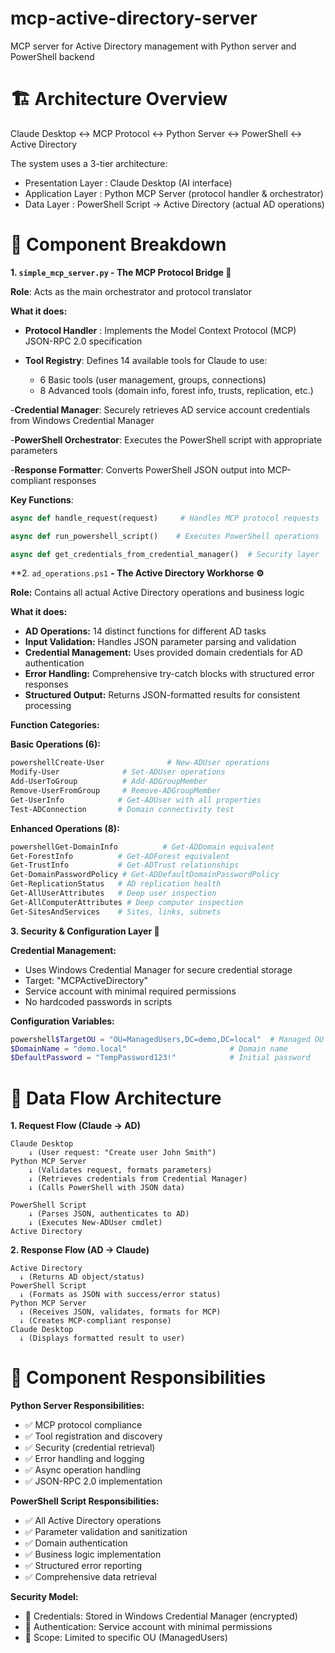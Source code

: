 # mcp-active-directory-server
MCP server for Active Directory management with Python server and PowerShell backend

# 🏗️ Architecture Overview

Claude Desktop ↔ MCP Protocol ↔ Python Server ↔ PowerShell ↔ Active Directory

The system uses a 3-tier architecture:

 - Presentation Layer : Claude Desktop (AI interface)
 - Application Layer : Python MCP Server (protocol handler & orchestrator)
 - Data Layer : PowerShell Script → Active Directory (actual AD operations)

# 📁 Component Breakdown

**1. `simple_mcp_server.py` - The MCP Protocol Bridge 🌉**

  **Role**: Acts as the main orchestrator and protocol translator

**What it does:**

- **Protocol Handler** : Implements the Model Context Protocol (MCP) JSON-RPC 2.0 specification

- **Tool Registry**: Defines 14 available tools for Claude to use:

   - 6 Basic tools (user management, groups, connections)
   - 8 Advanced tools (domain info, forest info, trusts, replication, etc.)


-**Credential Manager**: Securely retrieves AD service account credentials from Windows Credential Manager

-**PowerShell Orchestrator**: Executes the PowerShell script with appropriate parameters

-**Response Formatter**: Converts PowerShell JSON output into MCP-compliant responses

**Key Functions**:

```python
async def handle_request(request)     # Handles MCP protocol requests

async def run_powershell_script()    # Executes PowerShell operations

async def get_credentials_from_credential_manager()  # Security layer
```

**2. `ad_operations.ps1` **- The Active Directory Workhorse ⚙️**

**Role:** Contains all actual Active Directory operations and business logic

**What it does:**

 - **AD Operations:** 14 distinct functions for different AD tasks
 - **Input Validation:** Handles JSON parameter parsing and validation
 - **Credential Management:** Uses provided domain credentials for AD authentication
 - **Error Handling:** Comprehensive try-catch blocks with structured error responses
 - **Structured Output:** Returns JSON-formatted results for consistent processing

**Function Categories:**

**Basic Operations (6):**
```powershell
powershellCreate-User              # New-ADUser operations
Modify-User              # Set-ADUser operations  
Add-UserToGroup          # Add-ADGroupMember
Remove-UserFromGroup     # Remove-ADGroupMember
Get-UserInfo            # Get-ADUser with all properties
Test-ADConnection       # Domain connectivity test
```

**Enhanced Operations (8):**
```powershell
powershellGet-DomainInfo          # Get-ADDomain equivalent
Get-ForestInfo          # Get-ADForest equivalent
Get-TrustInfo           # Get-ADTrust relationships
Get-DomainPasswordPolicy # Get-ADDefaultDomainPasswordPolicy
Get-ReplicationStatus   # AD replication health
Get-AllUserAttributes   # Deep user inspection
Get-AllComputerAttributes # Deep computer inspection
Get-SitesAndServices    # Sites, links, subnets
```

**3. Security & Configuration Layer 🔐**

**Credential Management:**

- Uses Windows Credential Manager for secure credential storage
- Target: "MCPActiveDirectory"
- Service account with minimal required permissions
- No hardcoded passwords in scripts

**Configuration Variables:**
```powershell
powershell$TargetOU = "OU=ManagedUsers,DC=demo,DC=local"  # Managed OU
$DomainName = "demo.local"                       # Domain name
$DefaultPassword = "TempPassword123!"            # Initial password
```


# 🔄 Data Flow Architecture

**1. Request Flow (Claude → AD)**

```
Claude Desktop
    ↓ (User request: "Create user John Smith")
Python MCP Server
    ↓ (Validates request, formats parameters)
    ↓ (Retrieves credentials from Credential Manager)
    ↓ (Calls PowerShell with JSON data)

PowerShell Script
    ↓ (Parses JSON, authenticates to AD)
    ↓ (Executes New-ADUser cmdlet)
Active Directory
```

**2. Response Flow (AD → Claude)**
```
Active Directory
  ↓ (Returns AD object/status)
PowerShell Script  
  ↓ (Formats as JSON with success/error status)
Python MCP Server
  ↓ (Receives JSON, validates, formats for MCP)
  ↓ (Creates MCP-compliant response)
Claude Desktop
  ↓ (Displays formatted result to user)
```

# 🎯 Component Responsibilities

**Python Server Responsibilities:**

- ✅ MCP protocol compliance
- ✅ Tool registration and discovery
- ✅ Security (credential retrieval)
- ✅ Error handling and logging
- ✅ Async operation handling
- ✅ JSON-RPC 2.0 implementation


**PowerShell Script Responsibilities:**

- ✅ All Active Directory operations
- ✅ Parameter validation and sanitization
- ✅ Domain authentication
- ✅ Business logic implementation
- ✅ Structured error reporting
- ✅ Comprehensive data retrieval

**Security Model:**

- 🔐 Credentials: Stored in Windows Credential Manager (encrypted)
- 🔐 Authentication: Service account with minimal permissions
- 🔐 Scope: Limited to specific OU (ManagedUsers)
